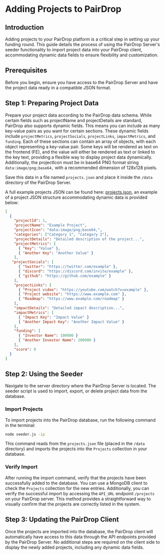 # Adding Projects to PairDrop

## Introduction

Adding projects to your PairDrop platform is a critical step in setting up your funding round. This guide details the process of using the PairDrop Server's seeder functionality to import project data into your PairDrop client, accommodating dynamic data fields to ensure flexibility and customization.

## Prerequisites

Before you begin, ensure you have access to the PairDrop Server and have the project data ready in a compatible JSON format.

## Step 1: Preparing Project Data

Prepare your project data according to the PairDrop data schema. While certain fields such as projectName and projectDetails are standard, PairDrop also supports dynamic fields. This means you can include as many key-value pairs as you want for certain sections. These dynamic fields include `projectMetrics`, `projectSocials`, `projectLinks`, `impactMetrics`, and `funding`. Each of these sections can contain an array of objects, with each object representing a key-value pair. Some keys will be rendered as text on the frontend (FE), and the value will either be rendered as text or linked to the key text, providing a flexible way to display project data dynamically. Additionally, the projectIcon must be in base64 PNG format string `data:image/png;base64,` with a recommended dimension of 128x128 pixels.

Save this data in a file named `projects.json` and place it inside the `/data` directory of the PairDrop Server.

A full example projects JSON can be found here: [projects.json](../client/public/projects.json), an example of a project JSON structure accommodating dynamic data is provided below:

```json
[
  {
    "projectId": 1,
    "projectName": "Example Project",
    "projectIcon": "data:image/png;base64,",
    "categories": ["Category 1", "Category 2"],
    "projectDetails": "Detailed description of the project...",
    "projectMetrics": [
      { "Key": "Value" },
      { "Another Key": "Another Value" }
    ],
   "projectSocials": [
      { "twitter": "https://twitter.com/example" },
      { "discord": "https://discord.com/invite/example" },
      { "github": "https://github.com/example" }
    ],
    "projectLinks": [
      { "Project video": "https://youtube.com/watch?v=example" },
      { "Project website": "https://www.example.com" },
      { "Roadmap": "https://www.example.com/roadmap" }
    ],
    "impactDetails": "Detailed impact description...",
    "impactMetrics": [
      { "Impact Key": "Impact Value" }
      { "Another Impact Key": "Another Impact Value" }
    ],
    "funding": [
      { "Investor Name": 100000 }
      { "Another Investor Name": 200000 }
    ],
    "score": 0
  }
]
```

## Step 2: Using the Seeder

Navigate to the server directory where the PairDrop Server is located. The seeder script is used to import, export, or delete project data from the database.

### Import Projects

To import projects into the PairDrop database, run the following command in the terminal:

```bash
node seeder.js -ip
```

This command reads from the `projects.json` file (placed in the `/data` directory) and imports the projects into the `Projects` collection in your database.

### Verify Import

After running the import command, verify that the projects have been successfully added to the database. You can use a MongoDB client to check the `Projects` collection for the new entries. Additionally, you can verify the successful import by accessing the `API_URL` endpoint `/projects` on your PairDrop server. This method provides a straightforward way to visually confirm that the projects are correctly listed in the system.

## Step 3: Updating the PairDrop Client

Once the projects are imported into the database, the PairDrop client will automatically have access to this data through the API endpoints provided by the PairDrop Server. No additional steps are required on the client side to display the newly added projects, including any dynamic data fields.
